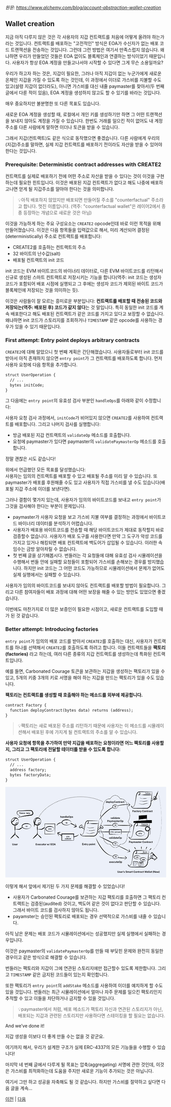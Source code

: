 *원문: https://www.alchemy.com/blog/account-abstraction-wallet-creation*

## Wallet creation

지금 아직 다루지 않은 것은 각 사용자의 지갑 컨트랙트를 처음에 어떻게 올려야 하는가라는 것입니다.
컨트랙트를 배포하는 "고전적인" 방식은 EOA가 수신자가 없는 배포 코드 트랜잭션을 전송하는 것입니다. 그런데 그런 방법은 여기서 
만족스럽지 않습니다. 왜냐하면 우리가 만들었던 것들은 EOA 없이도 블록체인과 연결하는 방식이었기 때문입니다. 
사용자가 항상 EOA 계정을 만들고나서야 시작할 수 있다면 그게 무슨 소용일까요? 

우리가 하고자 하는 것은, 지갑이 필요한, 그러나 아직 지갑이 없는 누군가에게 새로운 온체인 지갑을 가질 수 있도록 
하는 것인데, 이 과정에서 이더로 가스비를 지불할 수도 있고(설령 지갑이 없더라도), 아니면 가스비를 대신 내줄 paymaster를 찾아서(두 번째 글에서 다룬 적이 있음), 
EOA 계정을 생성하지 않고도 할 수 있기를 바라는 것입니다.

매우 중요하지만 불분명한 또 다른 목표도 있습니다. 

새로운 EOA 계정을 생성할 때, 로컬에서 개인 키를 생성하기만 하면 그 어떤 트랜잭션을 보내지 않아도 계정을 가질 수 있습니다. 
한번도 거래를 일으킨 적이 없어도 내 계정 주소를 다른 사람에게 말하면 이더나 토큰을 받을 수 있습니다. 

그래서 지갑(컨트랙트)도 같은 식으로 동작했으면 좋겠습니다. 다른 사람에게 우리의 (지갑)주소를 말하면, 실제 지갑 컨트랙트를 배포하기 전이라도 
자산을 받을 수 있어야 한다는 것입니다.

### Prerequisite: Deterministic contract addresses with CREATE2

컨트랙트를 실제로 배포하기 전에 어떤 주소로 자산을 받을 수 있다는 것이 이것을 구현하는데 필요한 힌트입니다. 이것은 배포된 
지갑 컨트랙트가 없다고 해도 나중에 배포하고나면 얻게 될 지갑주소를 알아야 한다는 것을 의미합니다.

>💡아직 배포하지 않았지만 배포되면 만들어질 주소를 "counterfactual" 주소라고 합니다. 멋진 이름입니다.
(역주: "counterfactual wallet"은 레이어2에서 종종 등장하는 개념으로 새로운 것은 아님)

이것을 가능하게 하는 주요 구성요소는 `CREATE2` opcode인데 바로 이런 목적을 위해 만들어졌습니다. 이것은 다음 항목들을 입력값으로 해서, 미리 계산되어 결정된(deterministically) 
주소로 컨트랙트를 배포합니다:

- CREATE2를 호출하는 컨트랙트의 주소
- 32 바이트의 난수값(salt)
- 배포될 컨트랙트의 init 코드

init 코드는 EVM 바이트코드의 바이너리 데이터로, 다른 EVM 바이트코드를 리턴해서 신규로 생성된 스마트 컨트랙트로 저장시키는 
기능을 합니다(역주: init 코드는 생성자 코드가 포함되어 배포 시점에 실행되고 그 후에는 생성자 코드가 제외된 바이트 코드가 블록체인에 저장되는 것을 의미하는 듯).

이것은 사람들이 잘 모르는 흥미로운 부분입니다: **컨트랙트를 배포할 때 전송된 코드와 저장되는(역주: 배포된 후) 코드가 같지 않다**는 것 말입니다.
특히 동일한 init 코드를 계속 배포한다고 해도 배포된 컨트랙트가 같은 코드를 가지고 있다고 보장할 수 없습니다. 왜냐하면 init 코드가 스토리지를 조회하거나 
`TIMESTAMP` 같은 opcode를 사용하는 경우가 있을 수 있기 때문입니다.

### First attempt: Entry point deploys arbitrary contracts

`CREATE2`에 대해 알았으니 첫 번째 계획은 간단해졌습니다. 사용자들로부터 init 코드를 받아서 아직 존재하지 않으면 `entry point`가 그 컨트랙트를 배포하도록 합니다. 
먼저 사용자 요청에 다음 항목을 추가합니다.

```solidity
struct UserOperation {
  // ...
  bytes initCode;
}
```

그 다음에는 `entry point`의 유효성 검사 부분인 `handleOps`를 아래와 같이 수정합니다:

사용자 요청 검사 과정에서, `initCode`가 비어있지 않으면 `CREATE2`를 사용하여 컨트랙트를 배포합니다. 그리고 나머지 검사를 실행합니다:

- 방금 배포된 지갑 컨트랙트의 `validateOp` 메소드를 호출합니다.
- 요청에 paymaster가 있다면 paymaster의 `validatePaymasterOp` 메소드를 호출합니다. 

정말 괜찮은 시도 같습니다!

위에서 언급했던 모든 목표를 달성했습니다:  
사용자는 임의의 컨트랙트를 배포할 수 있고 배포될 주소를 미리 알 수 있습니다. 또 paymaster가 배포를 후원해줄 수도 
있고 사용자가 직접 가스비를 낼 수도 있습니다(배포될 지갑 주소에 이더를 보낸다면).

그러나 결함이 몇가지 있는데, 사용자가 임의의 바이트코드를 보내고 `entry point`가 그것을 검사해야 한다는 부분이 문제입니다. 

- paymaster가 사용자 요청을 보고 가스비 지불 여부를 결정하는 과정에서 바이트코드 바이너리 데이터를 분석하기 어렵습니다.
- 사용자가 배포용 바이트코드를 전송할 때 해당 바이트코드가 제대로 동작할지 바로 검증할수 없습니다. 사용자가 배포 도구를 사용한다면 
만약 그 도구가 악성 코드를 가지고 있거나 해킹되면 배포 컨트랙트에 백도어가 삽입될 수 있습니다. 이러한 속임수는 금방 알아차릴 수 없습니다. 
- 첫 번째 글을 상기해봅시다. 번들러는 각 요청들에 대해 유효성 검사 시뮬레이션을 수행해서 번들 안에 실패할 요청들이 
포함되어 가스비를 손해보는 경우를 방지했습니다. 하지만 init 코드는 그 어떤 코드도 가능하므로 시뮬레이션에서 문제가 없어도 실제 실행에서는 실패할 수 있습니다.

사용자가 임의의 바이트코드를 보내지 않아도 컨트랙트를 배포할 방법이 필요합니다. 그리고 다른 참여자들이 배포 과정에 대해 
어떤 보장을 해줄 수 있는 방안도 있었으면 좋겠습니다. 

이번에도 마찬가지로 더 많은 보증인이 필요한 시점이고, 새로운 컨트랙트를 도입할 때가 된 것 같습니다.

### Better attempt: Introducing factories

`entry point`가 임의의 배포 코드를 받아서 `CREATE2`를 호출하는 대신, 사용자가 컨트랙트를 하나를 선택해서 `CREATE2`를 
호출하도록 하려고 합니다. 이들 컨트랙트들을 **팩토리(factories)** 라고 하는데, 여러 다른 종류의 지갑 컨트랙트를 생성하는데 특화된 컨트랙트입니다. 

예를 들면, Carbonated Courage 토큰을 보관하는 지갑을 생성하는 팩토리가 있을 수 있고, 5개의 키중 3개의 키로 서명을 해야 하는 
지갑을 만드는 팩토리가 있을 수도 있습니다.

**팩토리는 컨트랙트를 생성할 때 호출해야 하는 메소드를 외부에 제공합니다.** 

```solidity
contract Factory {
  function deployContract(bytes data) returns (address);
}
```
>💡팩토리는 새로 배포된 주소를 리턴하기 때문에 사용자는 이 메소드를 시뮬레이션해서 배포된 후에 가지게 될 컨트랙트의 주소를 알 수 있습니다.

**사용자 요청에 항목을 추가하여 만약 지갑을 배포하는 요청이라면 어느 팩토리를 사용할지, 그리고 그 팩토리에 전달할 테이터를 받을 수 있도록 합니다:**

```solidity
struct UserOperation {
  // ...
  address factory;
  bytes factoryData;
}
```

![3-1.png](../img/3-1.png)

이렇게 해서 앞에서 제기된 두 가지 문제를 해결할 수 있었습니다!

- 사용자가 Carbonated Courage를 보관하는 지갑 팩토리를 호출하면 그 팩토리 컨트랙트는 검증된(audited) 것이고, 백도어 같은 것이 
없다고 판단할 수 있습니다. 그래서 바이트 코드를 검사하지 않아도 됩니다.
- payamster는 승인된 팩토리로 배포되는 경우 선택적으로 가스비를 내줄 수 있습니다.

아직 남은 문제는 배포 코드가 시뮬레이션에서는 성공했지만 실제 실행에서 실패하는 경우입니다.

이것은 paymaster의 `validatePaymasterOp`를 만들 때 부딪힌 문제와 완전히 동일한 경우이고 같은 방식으로 해결할 수 있습니다.

번들러는 팩토리와 지갑이 그에 연관된 스토리지에만 접근할수 있도록 제한합니다. 그리고 `TIMESTAMP` 같은 금지된 코드들이 
있는지 확인합니다.

또한 팩토리가 `entry point`의 `addStake` 메소드를 사용하여 이더를 예치하게 할 수도 있을 것입니다. 번들러는 
최근 시뮬레이션에서 얼마나 자주 문제를 일으킨 팩토리인지 추적할 수 있고 이들을 차단하거나 금지할 수 있을 것입니다. 

>💡paymaster에서 처럼, 배포 메소드가 팩토리 자신과 연관된 스토리지가 아닌, 배포되는 지갑과 관련된 스토리지만 사용하다면 스테이킹을 할 필요는 없습니다. 

And we’ve done it!

지갑 생성을 이보다 더 좋게 만들 수는 없을 것 같군요.

여기까지 해서, 우리가 설계한 구조가 실제 ERC-4337의 모든 기능들을 수행할 수 있습니다!

마지막 네 번째 글에서 다루게 될 목표는 압축(aggregating) 서명에 관한 것인데, 이것은 가스비를 최적화하는데 도움을 
주지만 새로운 기능이 추가되는 것은 아닙니다.

여기서 그만 하고 성공을 자축해도 될 것 같습니다. 하지만 가스비를 절약하고 싶다면 다음 글을 계속...


[이전](./2.md) | [다음](./4.md)